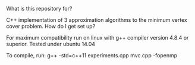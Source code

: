 
What is this repository for?

C++ implementation of 3 approximation algorithms to the minimum vertex cover problem.
How do I get set up?

For maximum compatibility run on linux with g++ compiler version 4.8.4 or superior. Tested under ubuntu 14.04

To compile, run: g++ -std=c++11 experiments.cpp mvc.cpp -fopenmp
